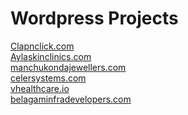 # Wordpress Projects

[Clapnclick.com](https://clapnclick.com/) <br>
[Aylaskinclinics.com](https://aylaskinclinics.com/) <br>
[manchukondajewellers.com](https://manchukondajewellers.com/) <br>
[celersystems.com](https://www.celersystems.com/) <br>
[vhealthcare.io](https://vhealthcare.io/) <br>
[belagaminfradevelopers.com](https://belagaminfradevelopers.com/) <br>
